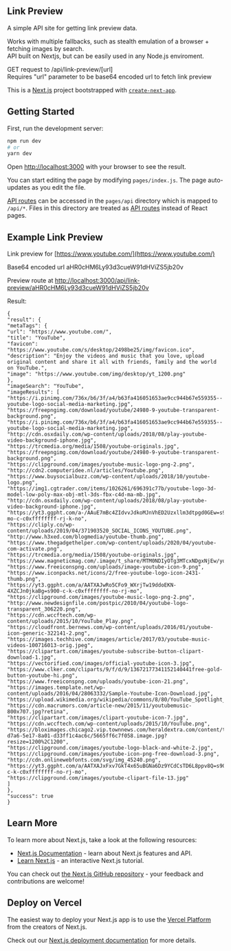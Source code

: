 ## Link Preview

A simple API site for getting link preview data.

Works with multiple fallbacks, such as stealth emulation of a browser + fetching images by search. <br>API built on Nextjs, but can be easily used in any Node.js enviroment.

GET request to /api/link-preview/[url] <br>Requires "url" parameter to be base64 encoded url to fetch link preview

This is a [Next.js](https://nextjs.org/) project bootstrapped with [`create-next-app`](https://github.com/vercel/next.js/tree/canary/packages/create-next-app).

## Getting Started

First, run the development server:

```bash
npm run dev
# or
yarn dev
```

Open [http://localhost:3000](http://localhost:3000) with your browser to see the result.

You can start editing the page by modifying `pages/index.js`. The page auto-updates as you edit the file.

[API routes](https://nextjs.org/docs/api-routes/introduction) can be accessed in the `pages/api` directory which is mapped to `/api/*`. Files in this directory are treated as [API routes](https://nextjs.org/docs/api-routes/introduction) instead of React pages.

## Example Link Preview

Link preview for [https://www.youtube.com/](https://www.youtube.com/)

Base64 encoded url aHR0cHM6Ly93d3cueW91dHViZS5jb20v

Preview route at [http://localhost:3000/api/link-preview/aHR0cHM6Ly93d3cueW91dHViZS5jb20v](http://localhost:3000/api/link-preview/aHR0cHM6Ly93d3cueW91dHViZS5jb20v)

Result:

```
{
"result": {
"metaTags": {
"url": "https://www.youtube.com/",
"title": "YouTube",
"favicon": "https://www.youtube.com/s/desktop/2498be25/img/favicon.ico",
"description": "Enjoy the videos and music that you love, upload original content and share it all with friends, family and the world on YouTube.",
"image": "https://www.youtube.com/img/desktop/yt_1200.png"
},
"imageSearch": "YouTube",
"imageResults": [
"https://i.pinimg.com/736x/b6/3f/a4/b63fa416051653ae9cc944b67e559355--youtube-logo-social-media-marketing.jpg",
"https://freepngimg.com/download/youtube/24980-9-youtube-transparent-background.png",
"https://i.pinimg.com/736x/b6/3f/a4/b63fa416051653ae9cc944b67e559355--youtube-logo-social-media-marketing.jpg",
"http://cdn.osxdaily.com/wp-content/uploads/2018/08/play-youtube-video-background-iphone.jpg",
"https://trcmedia.org/media/1508/youtube-originals.jpg",
"https://freepngimg.com/download/youtube/24980-9-youtube-transparent-background.png",
"https://clipground.com/images/youtube-music-logo-png-2.png",
"http://cdn2.computeridee.nl/articles/Youtube.png",
"https://www.buysocialbuzz.com/wp-content/uploads/2018/10/youtube-logo.png",
"https://img1.cgtrader.com/items/1026261/696391c77b/youtube-logo-3d-model-low-poly-max-obj-mtl-3ds-fbx-c4d-ma-mb.jpg",
"http://cdn.osxdaily.com/wp-content/uploads/2018/08/play-youtube-video-background-iphone.jpg",
"https://yt3.ggpht.com/a-/AAuE7mBc4ZIdvvJdkoMJnVhED2Uzxllm3dtpgd0GEw=s900-mo-c-c0xffffffff-rj-k-no",
"https://cliply.co/wp-content/uploads/2019/04/371903520_SOCIAL_ICONS_YOUTUBE.png",
"http://www.h3xed.com/blogmedia/youtube-thumb.png",
"https://www.thegadgethelper.com/wp-content/uploads/2020/04/youtube-com-activate.png",
"https://trcmedia.org/media/1508/youtube-originals.jpg",
"https://www.magneticmag.com/.image/t_share/MTM0NDIyOTg3MTcxNDgxNjEw/youtube_music_service_concept_logojpg.jpg",
"https://www.freeiconspng.com/uploads/image-youtube-icon-9.png",
"https://www.iconpacks.net/icons/2/free-youtube-logo-icon-2431-thumb.png",
"https://yt3.ggpht.com/a/AATXAJwRo5CFo9_WXrjTw19ddoEKN-4XZCJn0jkaBg=s900-c-k-c0xffffffff-no-rj-mo",
"https://clipground.com/images/youtube-music-logo-png-2.png",
"http://www.newdesignfile.com/postpic/2010/04/youtube-logo-transparent_306220.png",
"https://cdn.wccftech.com/wp-content/uploads/2015/10/YouTube_Play.png",
"https://cloudfront.bernews.com/wp-content/uploads/2016/01/youtube-icon-generic-322141-2.png",
"https://images.techhive.com/images/article/2017/03/youtube-music-videos-100716013-orig.jpeg",
"https://clipartart.com/images/youtube-subscribe-button-clipart-download-1.jpg",
"https://vectorified.com/images/official-youtube-icon-3.jpg",
"https://www.clker.com/cliparts/9/f/d/9/13672177341152140441free-gold-button-youtube-hi.png",
"https://www.freeiconspng.com/uploads/youtube-icon-21.png",
"https://images.template.net/wp-content/uploads/2016/04/28063332/Sample-Youtube-Icon-Download.jpg",
"https://upload.wikimedia.org/wikipedia/commons/8/80/YouTube_Spotlight_logo.png",
"https://cdn.macrumors.com/article-new/2015/11/youtubemusic-800x707.jpg?retina",
"https://clipartart.com/images/clipart-youtube-icon-7.jpg",
"https://cdn.wccftech.com/wp-content/uploads/2015/10/YouTube.png",
"https://bloximages.chicago2.vip.townnews.com/heraldextra.com/content/tncms/assets/v3/editorial/5/8f/58f38b9c-d7a6-5e17-8a01-d33ff1c4ac6c/5665ff6c7f058.image.jpg?resize=1200%2C1200",
"https://clipground.com/images/youtube-logo-black-and-white-2.jpg",
"https://clipground.com/images/youtube-icon-png-free-download-3.png",
"http://cdn.onlinewebfonts.com/svg/img_45240.png",
"https://yt3.ggpht.com/a/AATXAJxFxv7GkT4x65uBGNa6Dz9YCdCsTD6L8ppv8Q=s900-c-k-c0xffffffff-no-rj-mo",
"https://clipground.com/images/youtube-clipart-file-13.jpg"
]
},
"success": true
}
```

## Learn More

To learn more about Next.js, take a look at the following resources:

- [Next.js Documentation](https://nextjs.org/docs) - learn about Next.js features and API.
- [Learn Next.js](https://nextjs.org/learn) - an interactive Next.js tutorial.

You can check out [the Next.js GitHub repository](https://github.com/vercel/next.js/) - your feedback and contributions are welcome!

## Deploy on Vercel

The easiest way to deploy your Next.js app is to use the [Vercel Platform](https://vercel.com/new?utm_medium=default-template&filter=next.js&utm_source=create-next-app&utm_campaign=create-next-app-readme) from the creators of Next.js.

Check out our [Next.js deployment documentation](https://nextjs.org/docs/deployment) for more details.
